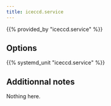 ```yaml
---
title: iceccd.service
---
```


{{% provided_by "iceccd.service" %}}

## Options

{{% systemd_unit "iceccd.service" %}}

## Additionnal notes

Nothing here.
